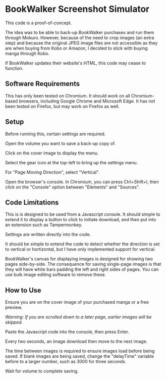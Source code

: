 # BookWalker Screenshot Simulator

This code is a proof-of-concept.

The idea was to be able to back-up BookWalker purchases and run them through Mokuro.  However, because of the need to crop images (an extra step) and because the original JPEG image files are not accessible as they are when buying from Kobo or Amazon, I decided to stick with buying manga through Kobo.

If BookWalker updates their website's HTML, this code may cease to function.

## Software Requirements

This has only been tested on Chromium.  It should work on all Chromium-based browsers, including Google Chrome and Microsoft Edge.  It has not been tested on Firefox, but may work on Firefox as well.

## Setup

Before running this, certain settings are required.

Open the volume you want to save a back-up copy of.

Click on the cover image to display the menu.

Select the gear icon at the top-left to bring up the settings menu.

For "Page Moving Direction", select "Vertical".

Open the browser's console.  In Chromium, you can press Ctrl+Shift+I, then click on the "Console" option between "Elements" and "Sources".

## Code Limitations

This is is designed to be used from a Javascript console.  It should simple to extend it to display a button to click to initiate download, and then put into an extension such as Tampermonkey.

Settings are written directly into the code.

It should be simple to extend the code to detect whether the direction is set to vertical or hortizontal, but I have only implemented support for vertical.

BookWalker's canvas for displaying images is designed for showing two pages side-by-side.  The consequence for saving single-page images is that they will have white bars padding the left and right sides of pages.  You can use bulk image editing software to remove these.

## How to Use

Ensure you are on the cover image of your purchased manga or a free preview.

*Warning: If you are scrolled down to a later page, earlier images will be skipped.*

Paste the Javascript code into the console, then press Enter.

Every two seconds, an image download then move to the next image.

The time between images is required to ensure images load before being saved.  If blank images are being saved, change the "delayTime" variable before to a larger number, such as 3000 for three seconds.

Wait for volume to complete saving.

